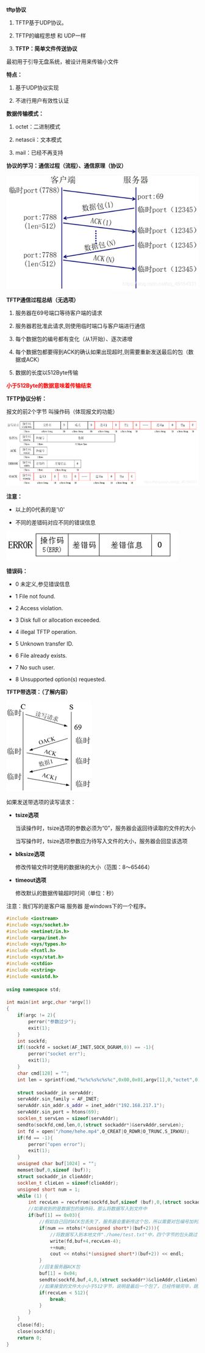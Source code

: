 **tftp协议**

1. TFTP基于UDP协议。

2. TFTP的编程思想 和 UDP一样

3. **TFTP：简单文件传送协议**

最初用于引导无盘系统，被设计用来传输小文件

**特点：**

1. 基于UDP协议实现

2. 不进行用户有效性认证

**数据传输模式：**

1. octet：二进制模式

2. netascii：文本模式

3. mail：已经不再支持

**协议的学习：通信过程（流程）、通信原理（协议）**

![在这里插入图片描述](picture.assets/20201222010335490.jpeg)

**TFTP通信过程总结（无选项）**

1. 服务器在69号端口等待客户端的请求

2. 服务器若批准此请求,则使用临时端口与客户端进行通信

3. 每个数据包的编号都有变化（从1开始）、逐次递增

4. 每个数据包都要得到ACK的确认如果出现超时,则需要重新发送最后的包（数据或ACK）

5. 数据的长度以512Byte传输

**<font color = red>小于512Byte的数据意味着传输结束</font>**

**TFTP协议分析：**

报文的前2个字节 叫操作码（体现报文的功能）

![在这里插入图片描述](picture.assets/20201222010449410.png)

**注意：**

- 以上的0代表的是'\0'

- 不同的差错码对应不同的错误信息

![在这里插入图片描述](picture.assets/20201222010540506.jpeg)

**错误码：**

- 0 未定义,参见错误信息

- 1 File not found.

- 2 Access violation.

- 3 Disk full or allocation exceeded.

- 4 illegal TFTP operation.

- 5 Unknown transfer ID.

- 6 File already exists.

- 7 No such user.

- 8 Unsupported option(s) requested.

**TFTP带选项：（了解内容）**

![在这里插入图片描述](picture.assets/20201222010623310.png)

如果发送带选项的读写请求：

- **tsize选项**

    当读操作时，tsize选项的参数必须为“0”，服务器会返回待读取的文件的大小

    当写操作时，tsize选项参数应为待写入文件的大小，服务器会回显该选项

- **blksize选项**

    修改传输文件时使用的数据块的大小（范围：8～65464）

- **timeout选项**

    修改默认的数据传输超时时间（单位：秒）

注意：我们写的是客户端   服务器 是windows下的一个程序。

[tftp.exe ]: https://download.csdn.net/download/qq_45164331/13750561	"下载链接"

```c++
#include <iostream>
#include <sys/socket.h>
#include <netinet/in.h>
#include <arpa/inet.h>
#include <sys/types.h>
#include <fcntl.h>
#include <sys/stat.h>
#include <cstdio>
#include <cstring>
#include <unistd.h>

using namespace std;

int main(int argc,char *argv[])
{
    if(argc != 2){
        perror("参数过少");
        exit(1);
    }
    int sockfd;
    if((sockfd = socket(AF_INET,SOCK_DGRAM,0)) == -1){
        perror("socket err");
        exit(1);
    }
    char cmd[128] = "";
    int len = sprintf(cmd,"%c%c%s%c%s%c",0x00,0x01,argv[1],0,"octet",0);

    struct sockaddr_in servAddr;
    servAddr.sin_family = AF_INET;
    servAddr.sin_addr.s_addr = inet_addr("192.168.217.1");
    servAddr.sin_port = htons(69);
    socklen_t servLen = sizeof(servAddr);
    sendto(sockfd,cmd,len,0,(struct sockaddr*)&servAddr,servLen);
    int fd = open("/home/hehe.mp4",O_CREAT|O_RDWR|O_TRUNC,S_IRWXU);
    if(fd == -1){
        perror("open error");
        exit(1);
    }
    unsigned char buf[1024] = "";
    memset(buf,0,sizeof (buf));
    struct sockaddr_in clieAddr;
    socklen_t clieLen = sizeof(clieAddr);
    unsigned short num = 1;
    while (1) {
        int recvLen = recvfrom(sockfd,buf,sizeof (buf),0,(struct sockaddr*)&clieAddr,&clieLen);
        //如果收到的是数据包的操作码，那么将数据写入到文件中
        if(buf[1] == 0x03){
        	//假如自己回的ACK包丢失了，服务器会重新传这个包，所以需要对包编号加判断，如果是正确的包才写入文件，防止文件混乱
            if(num == ntohs(*(unsigned short*)(buf+2))){
                //将数据写入到本地文件"./home/test.txt"中，四个字节的包头跳过
                write(fd,buf+4,recvLen-4);
                ++num;
                cout << ntohs(*(unsigned short*)(buf+2)) << endl;
            }
            //回复服务器ACK包
            buf[1] = 0x04;
            sendto(sockfd,buf,4,0,(struct sockaddr*)&clieAddr,clieLen);
            //如果接受的文件大小小于512字节，说明是最后一个包了，已经传输完毕，跳出循环
            if(recvLen < 512){
                break;
            }
        }
    }
    close(fd);
    close(sockfd);
    return 0;
}
```

